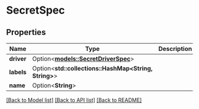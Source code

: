 # SecretSpec

## Properties

Name | Type | Description | Notes
------------ | ------------- | ------------- | -------------
**driver** | Option<[**models::SecretDriverSpec**](SecretDriverSpec.md)> |  | [optional]
**labels** | Option<**std::collections::HashMap<String, String>**> |  | [optional]
**name** | Option<**String**> |  | [optional]

[[Back to Model list]](../README.md#documentation-for-models) [[Back to API list]](../README.md#documentation-for-api-endpoints) [[Back to README]](../README.md)


